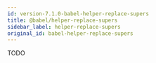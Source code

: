 ```yaml
---
id: version-7.1.0-babel-helper-replace-supers
title: @babel/helper-replace-supers
sidebar_label: helper-replace-supers
original_id: babel-helper-replace-supers
---
```


TODO

